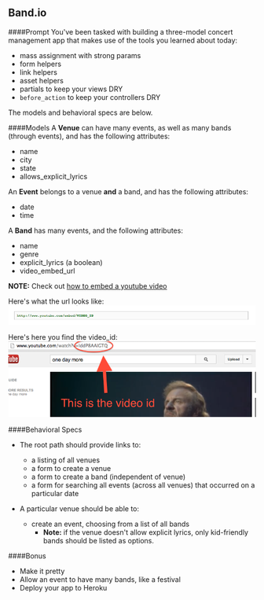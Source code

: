 ## Band.io

####Prompt
You've been tasked with building a three-model concert management app that makes use of the tools you learned about today: 
  - mass assignment with strong params
  - form helpers
  - link helpers 
  - asset helpers
  - partials to keep your views DRY
  - `before_action` to keep your controllers DRY

The models and behavioral specs are below. 

####Models
A __Venue__ can have many events, as well as many bands (through events), and has the following attributes:

- name
- city
- state
- allows_explicit_lyrics

An __Event__ belongs to a venue __and__ a band, and has the following attributes:

- date
- time

A __Band__ has many events, and the following attributes:

- name
- genre
- explicit_lyrics (a boolean)
- video_embed_url

__NOTE:__ Check out [how to embed a youtube video](https://developers.google.com/youtube/player_parameters#Embedding_a_Player)

Here's what the url looks like:
![youtube_url](youtube_url.png)

Here's here you find the video_id:
![video_id](youtube_id.png)

####Behavioral Specs 

- The root path should provide links to: 
  - a listing of all venues
  - a form to create a venue
  - a form to create a band (independent of venue)
  - a form for searching all events (across all venues) that occurred on a particular date

- A particular venue should be able to:
  - create an event, choosing from a list of all bands
    - __Note:__ if the venue doesn't allow explicit lyrics, only kid-friendly bands should be listed as options.

####Bonus

- Make it pretty
- Allow an event to have many bands, like a festival
- Deploy your app to Heroku


